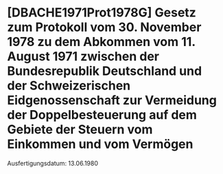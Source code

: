 # [DBACHE1971Prot1978G] Gesetz zum Protokoll vom 30. November 1978 zu dem Abkommen vom 11. August 1971 zwischen der Bundesrepublik Deutschland und der Schweizerischen Eidgenossenschaft zur Vermeidung der Doppelbesteuerung auf dem Gebiete der Steuern vom Einkommen und vom Vermögen

Ausfertigungsdatum: 13.06.1980

 